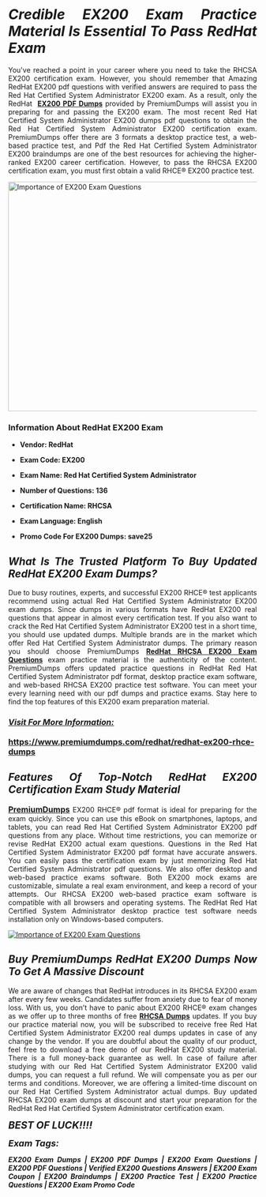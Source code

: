 <h1 style="text-align: justify;"><strong><em>Credible EX200 Exam Practice Material Is Essential To Pass RedHat Exam</em></strong></h1>

<p style="text-align: justify;">You've reached a point in your career where you need to take the RHCSA EX200 certification exam. However, you should remember that Amazing RedHat EX200 pdf questions with verified answers are required to pass the Red Hat Certified System Administrator EX200 exam. As a result, only the RedHat  <strong><a href="https://www.premiumdumps.com/redhat/redhat-ex200-rhce-dumps">EX200 PDF Dumps</a></strong> provided by PremiumDumps will assist you in preparing for and passing the EX200 exam. The most recent Red Hat Certified System Administrator EX200 dumps pdf questions to obtain the Red Hat Certified System Administrator EX200 certification exam. PremiumDumps offer there are 3 formats a desktop practice test, a web-based practice test, and Pdf the Red Hat Certified System Administrator EX200 braindumps are one of the best resources for achieving the higher-ranked EX200 career certification. However, to pass the RHCSA EX200 certification exam, you must first obtain a valid RHCE® EX200 practice test.</p>

<p style="text-align: justify;"><a href="https://www.premiumdumps.com/redhat/redhat-ex200-rhce-dumps"><img alt="Importance of EX200 Exam Questions" src="https://i.imgur.com/P39uA2n.jpg" style="width: 700px; height: 465px;" /></a></p>

<h3 style="text-align: justify;"><strong>Information About RedHat EX200 Exam</strong></h3>

<ul>
	<li>
	<p style="text-align: justify;"><b>Vendor: RedHat</b></p>
	</li>
	<li>
	<p style="text-align: justify;"><b>Exam Code: EX200</b></p>
	</li>
	<li>
	<p style="text-align: justify;"><b>Exam Name: Red Hat Certified System Administrator</b></p>
	</li>
	<li>
	<p style="text-align: justify;"><b>Number of Questions: 136</b></p>
	</li>
	<li>
	<p style="text-align: justify;"><b>Certification Name: RHCSA</b></p>
	</li>
	<li>
	<p style="text-align: justify;"><b>Exam Language: English</b></p>
	</li>
	<li>
	<p style="text-align: justify;"><b>Promo Code For EX200 Dumps: save25</b></p>
	</li>
</ul>

<h2 style="text-align: justify;"><strong><em>What Is The Trusted Platform To Buy Updated RedHat EX200 Exam Dumps?</em></strong></h2>

<p style="text-align: justify;">Due to busy routines, experts, and successful EX200 RHCE® test applicants recommend using actual Red Hat Certified System Administrator EX200 exam dumps. Since dumps in various formats have RedHat EX200 real questions that appear in almost every certification test. If you also want to crack the Red Hat Certified System Administrator EX200 test in a short time, you should use updated dumps. Multiple brands are in the market which offer Red Hat Certified System Administrator dumps. The primary reason you should choose PremiumDumps <a href="https://www.premiumdumps.com/redhat/redhat-ex200-rhce-dumps"><strong>RedHat RHCSA EX200 Exam Questions</strong></a> exam practice material is the authenticity of the content. PremiumDumps offers updated practice questions in RedHat Red Hat Certified System Administrator pdf format, desktop practice exam software, and web-based RHCSA EX200 practice test software. You can meet your every learning need with our pdf dumps and practice exams. Stay here to find the top features of this EX200 exam preparation material.</p>

<h3 style="text-align: justify;"><strong><u><i>Visit For More Information:</i></u><br />
<br />
<a href="https://www.premiumdumps.com/redhat/redhat-ex200-rhce-dumps">https://www.premiumdumps.com/redhat/redhat-ex200-rhce-dumps</a></strong></h3>

<h2 style="text-align: justify;"><strong><em>Features Of Top-Notch RedHat EX200 Certification Exam Study Material</em></strong></h2>

<p style="text-align: justify;"><span style="font-size:16px;"><strong><a href="https://www.premiumdumps.com/">PremiumDumps</a></strong></span> EX200 RHCE® pdf format is ideal for preparing for the exam quickly. Since you can use this eBook on smartphones, laptops, and tablets, you can read Red Hat Certified System Administrator EX200 pdf questions from any place. Without time restrictions, you can memorize or revise RedHat EX200 actual exam questions. Questions in the Red Hat Certified System Administrator EX200 pdf format have accurate answers. You can easily pass the certification exam by just memorizing Red Hat Certified System Administrator pdf questions. We also offer desktop and web-based practice exams software. Both EX200 mock exams are customizable, simulate a real exam environment, and keep a record of your attempts. Our RHCSA EX200 web-based practice exam software is compatible with all browsers and operating systems. The RedHat Red Hat Certified System Administrator desktop practice test software needs installation only on Windows-based computers.</p>

<p style="text-align: justify;"><a href="https://www.premiumdumps.com/redhat/redhat-ex200-rhce-dumps"><img alt="Importance of EX200 Exam Questions" src="https://i.imgur.com/2KPb8yb.jpg" /></a></p>

<h2 style="text-align: justify;"><strong><em>Buy PremiumDumps RedHat EX200 Dumps Now To Get A Massive Discount</em></strong></h2>

<p style="text-align: justify;">We are aware of changes that RedHat introduces in its RHCSA EX200 exam after every few weeks. Candidates suffer from anxiety due to fear of money loss. With us, you don’t have to panic about EX200 RHCE® exam changes as we offer up to three months of free <strong><a href="https://www.premiumdumps.com/redhat/rhcsa-dumps">RHCSA Dumps</a></strong> updates. If you buy our practice material now, you will be subscribed to receive free Red Hat Certified System Administrator EX200 real dumps updates in case of any change by the vendor. If you are doubtful about the quality of our product, feel free to download a free demo of our RedHat EX200 study material. There is a full money-back guarantee as well. In case of failure after studying with our Red Hat Certified System Administrator EX200 valid dumps, you can request a full refund. We will compensate you as per our terms and conditions. Moreover, we are offering a limited-time discount on our Red Hat Certified System Administrator actual dumps. Buy updated RHCSA EX200 exam dumps at discount and start your preparation for the RedHat Red Hat Certified System Administrator certification exam.</p>

<p style="text-align: justify;"><em><span style="font-size:20px;"><strong>BEST OF LUCK!!!!</strong></span></em></p>

<p style="text-align: justify;"><span style="font-size:18px;"><strong><em>Exam Tags:</em></strong></span><span style="font-size:20px;"><strong><em> </em></strong></span></p>

<p style="text-align: justify;"><span style="font-size:14px;"><strong><em>EX200 Exam Dumps | EX200 PDF Dumps | EX200 Exam Questions | EX200 PDF Questions | Verified EX200 Questions Answers | EX200 Exam Coupon | EX200 Braindumps | EX200 Practice Test | EX200 Practice Questions | EX200 Exam Promo Code</em></strong></span></p>
